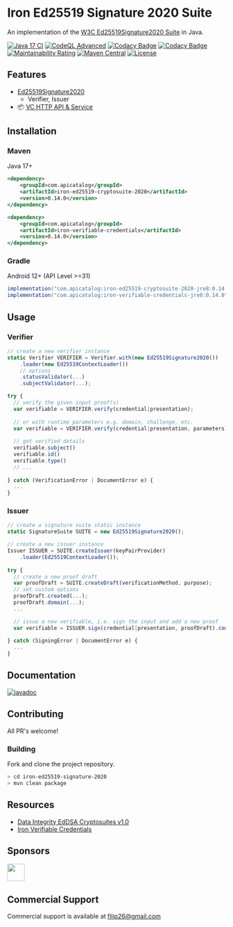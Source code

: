 # Iron Ed25519 Signature 2020 Suite

An implementation of the [W3C Ed25519Signature2020 Suite](https://www.w3.org/TR/vc-di-eddsa/#the-ed25519signature2020-suite) in Java.

[![Java 17 CI](https://github.com/filip26/iron-ed25519-signature-2020/actions/workflows/java17-build.yml/badge.svg)](https://github.com/filip26/iron-ed25519-signature-2020/actions/workflows/java17-build.yml)
[![CodeQL Advanced](https://github.com/filip26/iron-ed25519-signature-2020/actions/workflows/codeql.yml/badge.svg)](https://github.com/filip26/iron-ed25519-signature-2020/actions/workflows/codeql.yml)
[![Codacy Badge](https://app.codacy.com/project/badge/Grade/827b291e7e72417996e4167d37a25783)](https://app.codacy.com/gh/filip26/iron-ed25519-cryptosuite-2020/dashboard?utm_source=gh&utm_medium=referral&utm_content=&utm_campaign=Badge_grade)
[![Codacy Badge](https://app.codacy.com/project/badge/Coverage/827b291e7e72417996e4167d37a25783)](https://app.codacy.com/gh/filip26/iron-ed25519-cryptosuite-2020/dashboard?utm_source=gh&utm_medium=referral&utm_content=&utm_campaign=Badge_coverage)
[![Maintainability Rating](https://sonarcloud.io/api/project_badges/measure?project=filip26_iron-ed25519-cryptosuite-2020&metric=sqale_rating)](https://sonarcloud.io/dashboard?id=filip26_iron-ed25519-cryptosuite-2020)
[![Maven Central](https://img.shields.io/maven-central/v/com.apicatalog/iron-ed25519-cryptosuite-2020.svg?label=Maven%20Central)](https://search.maven.org/search?q=g:com.apicatalog%20AND%20a:iron-ed25519-cryptosuite-2020)
[![License](https://img.shields.io/badge/License-Apache%202.0-blue.svg)](https://opensource.org/licenses/Apache-2.0)

## Features
* [Ed25519Signature2020](https://www.w3.org/TR/vc-di-eddsa/#the-ed25519signature2020-suite)
  * Verifier, Issuer
* :package: [VC HTTP API & Service](https://github.com/filip26/iron-vc-api)

## Installation

### Maven

Java 17+

```xml
<dependency>
    <groupId>com.apicatalog</groupId>
    <artifactId>iron-ed25519-cryptosuite-2020</artifactId>
    <version>0.14.0</version>
</dependency>

<dependency>
    <groupId>com.apicatalog</groupId>
    <artifactId>iron-verifiable-credentials</artifactId>
    <version>0.14.0</version>
</dependency>
```

### Gradle

Android 12+ (API Level >=31)

```gradle
implementation("com.apicatalog:iron-ed25519-cryptosuite-2020-jre8:0.14.0")
implementation("com.apicatalog:iron-verifiable-credentials-jre8:0.14.0")
```

## Usage

### Verifier

```javascript
// create a new verifier instance
static Verifier VERIFIER = Verifier.with(new Ed25519Signature2020())
    .loader(new Ed25519ContextLoader())
    // options
    .statusValidator(...)
    .subjectValidator(...);

try {
  // verify the given input proof(s)
  var verifiable = VERIFIER.verify(credential|presentation);
  
  // or with runtime parameters e.g. domain, challenge, etc.
  var verifiable = VERIFIER.verify(credential|presentation, parameters);
  
  // get verified details
  verifiable.subject()
  verifiable.id()
  verifiable.type()
  // ...
  
} catch (VerificationError | DocumentError e) {
  ...
}

```

### Issuer

```javascript
// create a signature suite static instance
static SignatureSuite SUITE = new Ed25519Signature2020();

// create a new issuer instance
Issuer ISSUER = SUITE.createIssuer(keyPairProvider)
    .loader(Ed25519ContextLoader());
    
try {
  // create a new proof draft
  var proofDraft = SUITE.createDraft(verificationMethod, purpose);
  // set custom options
  proofDraft.created(...);
  proofDraft.domain(...);
  ...

  // issue a new verifiable, i.e. sign the input and add a new proof
  var verifiable = ISSUER.sign(credential|presentation, proofDraft).compacted();
  
} catch (SigningError | DocumentError e) {
  ...
}

```

## Documentation

[![javadoc](https://javadoc.io/badge2/com.apicatalog/iron-ed25519-cryptosuite-2020/javadoc.svg)](https://javadoc.io/doc/com.apicatalog/iron-ed25519-cryptosuite-2020)

## Contributing

All PR's welcome!

### Building

Fork and clone the project repository.

```bash
> cd iron-ed25519-signature-2020
> mvn clean package
```

## Resources
* [Data Integrity EdDSA Cryptosuites v1.0](https://www.w3.org/TR/vc-di-eddsa/)
* [Iron Verifiable Credentials](https://github.com/filip26/iron-verifiable-credentials)

## Sponsors

<a href="https://github.com/digitalbazaar">
  <img src="https://avatars.githubusercontent.com/u/167436?s=200&v=4" width="40" />
</a> 

## Commercial Support
Commercial support is available at filip26@gmail.com
